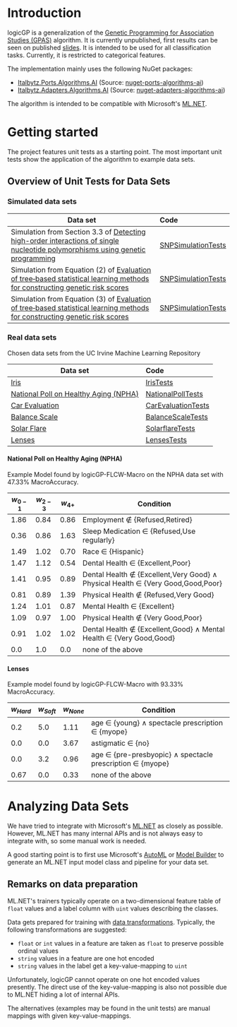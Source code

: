 # Introduction

logicGP is a generalization of the [Genetic Programming for Association Studies (GPAS)](https://doi.org/10.1093/bioinformatics/btm522) algorithm. It is currently unpublished, first results can be seen on published [slides](https://isd-nunkesser.github.io/slides/ISDBlackHighlyInterpretablePredictionModels.html#/logicgp).
It is intended to be used for all classification tasks. Currently, it is restricted to categorical features. 

The implementation mainly uses the following NuGet packages:

- [Italbytz.Ports.Algorithms.AI](https://www.nuget.org/packages/Italbytz.Ports.Algorithms.AI) (Source: [nuget-ports-algorithms-ai](https://github.com/Italbytz/nuget-ports-algorithms-ai))
- [Italbytz.Adapters.Algorithms.AI](https://www.nuget.org/packages/Italbytz.Adapters.Algorithms.AI) (Source: [nuget-adapters-algorithms-ai](https://github.com/Italbytz/nuget-adapters-algorithms-ai))

The algorithm is intended to be compatible with Microsoft's [ML.NET](https://dotnet.microsoft.com/en-us/apps/ai/ml-dotnet).

# Getting started

The project features unit tests as a starting point. The most important unit tests show the application of the algorithm to example data sets.

## Overview of Unit Tests for Data Sets

### Simulated data sets

|Data set| Code|
| ------ | :---|
|Simulation from Section 3.3 of [Detecting high-order interactions of single nucleotide polymorphisms using genetic programming](https://doi.org/10.1093/bioinformatics/btm522)|[SNPSimulationTests](/logicGP/logicGP.Tests/Unit/Data/Simulated/SNPSimulationTests.cs)|
|Simulation from Equation (2) of [Evaluation of tree‑based statistical learning methods for constructing genetic risk scores](https://doi.org/10.1186/s12859-022-04634-w)|[SNPSimulationTests](/logicGP/logicGP.Tests/Unit/Data/Simulated/SNPSimulationTests.cs)|
|Simulation from Equation (3) of [Evaluation of tree‑based statistical learning methods for constructing genetic risk scores](https://doi.org/10.1186/s12859-022-04634-w)|[SNPSimulationTests](/logicGP/logicGP.Tests/Unit/Data/Simulated/SNPSimulationTests.cs)|

### Real data sets

Chosen data sets from the UC Irvine Machine Learning Repository

|Data set| Code|
| ------ | :---|
|[Iris](https://archive.ics.uci.edu/dataset/53/iris)|[IrisTests](/logicGP/logicGP.Tests/Unit/Data/Real/IrisTests.cs)|
|[National Poll on Healthy Aging (NPHA)](https://archive.ics.uci.edu/dataset/936/national+poll+on+healthy+aging+(npha))|[NationalPollTests](/logicGP/logicGP.Tests/Unit/Data/Real/NationalPollTests.cs)|
|[Car Evaluation](https://archive.ics.uci.edu/dataset/19/car+evaluation)|[CarEvaluationTests](/logicGP/logicGP.Tests/Unit/Data/Real/CarEvaluationTests.cs)|
|[Balance Scale](https://archive.ics.uci.edu/dataset/12/balance+scale)|[BalanceScaleTests](/logicGP/logicGP.Tests/Unit/Data/Real/BalanceScaleTests.cs)|
|[Solar Flare](https://archive.ics.uci.edu/dataset/89/solar+flare)|[SolarflareTests](/logicGP/logicGP.Tests/Unit/Data/Real/SolarflareTests.cs)|
|[Lenses](https://archive.ics.uci.edu/dataset/58/lenses)|[LensesTests](/logicGP/logicGP.Tests/Unit/Data/Real/LensesTests.cs)|

#### National Poll on Healthy Aging (NPHA)

Example Model found by logicGP-FLCW-Macro on the NPHA data set with $47.33\%$ MacroAccuracy.

| $w_{0-1}$  | $w_{2-3}$  | $w_{4+}$  | Condition                                                                                     |
|--------|--------|-------|----------------------------------------------------------------------------------------------|
| $1.86$ | $0.84$ | $0.86$ | Employment $\notin$ {Refused,Retired}                                        |
| $0.36$ | $0.86$ | $1.63$ | Sleep Medication $\in$ {Refused,Use regularly}                              |
| $1.49$ | $1.02$ | $0.70$ | Race $\in$ {Hispanic}                                                              |
| $1.47$ | $1.12$ | $0.54$ | Dental Health $\in$ {Excellent,Poor}                                        |
| $1.41$ | $0.95$ | $0.89$ | Dental Health $\notin$ {Excellent,Very Good} $\wedge$ Physical Health $\in$ {Very Good,Good,Poor} |
| $0.81$ | $0.89$ | $1.39$ | Physical Health $\notin$ {Refused,Very Good}                                |
| $1.24$ | $1.01$ | $0.87$ | Mental Health $\in$ {Excellent}                                                   |
| $1.09$ | $0.97$ | $1.00$ | Physical Health $\notin$ {Very Good,Poor}                                   |
| $0.91$ | $1.02$ | $1.02$ | Dental Health $\notin$ {Excellent,Good} $\wedge$ Mental Health $\in$ {Very Good,Good} |
| 0.0 | 1.0  | 0.0  | none of the above

#### Lenses

Example model found by logicGP-FLCW-Macro with $93.33\%$ MacroAccuracy.

| $w_{Hard}$ | $w_{Soft}$ | $w_{None}$  | Condition                                                      |
|------|------|-------|---------------------------------------------------------------------------|
| 0.2  | 5.0  | 1.11  | age ∈ {young} ∧ spectacle prescription ∈ {myope}                         |
| 0.0  | 0.0  | 3.67  | astigmatic ∈ {no}                                                        |
| 0.0  | 3.2  | 0.96  | age ∈ {pre-presbyopic} ∧ spectacle prescription ∈ {myope}               |
| 0.67 | 0.0  | 0.33  | none of the above

# Analyzing Data Sets

We have tried to integrate with Microsoft's [ML.NET](https://dotnet.microsoft.com/en-us/apps/ai/ml-dotnet) as closely as possible. However, ML.NET has many internal APIs and is not always easy to integrate with, so some manual work is needed. 

A good starting point is to first use Microsoft's [AutoML](https://learn.microsoft.com/en-us/dotnet/machine-learning/reference/ml-net-cli-reference) or [Model Builder](https://learn.microsoft.com/en-us/dotnet/machine-learning/how-to-guides/load-data-model-builder) to generate an ML.NET input model class and pipeline for your data set. 

## Remarks on data preparation

ML.NET's trainers typically operate on a two-dimensional feature table of ```float``` values and a label column with ```uint``` values describing the classes. 

Data gets prepared for training with [data transformations](https://github.com/dotnet/docs/blob/main/docs/machine-learning/resources/transforms.md). Typically, the following transformations are suggested:

- ```float``` or ```int``` values in a feature are taken as ```float``` to preserve possible ordinal values
- ```string``` values in a feature are one hot encoded
- ```string``` values in the label get a key-value-mapping to ```uint```

Unfortunately, logicGP cannot operate on one hot encoded values presently. The direct use of the key-value-mapping is also not possible due to ML.NET hiding a lot of internal APIs. 

The alternatives (examples may be found in the unit tests) are manual mappings with given key-value-mappings. 